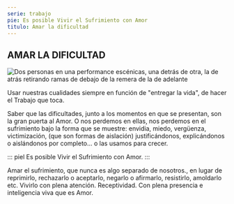 ```yaml
---
serie: trabajo
pie: Es posible Vivir el Sufrimiento con Amor
titulo: Amar la dificultad
---
```


## AMAR LA DIFICULTAD

![Dos personas en una performance escénicas, una detrás de otra, la de atrás retirando ramas de debajo de la remera de la de adelante](/foto/976886_10201144317511511_527497681_o.webp)

Usar nuestras cualidades siempre en función de "entregar la vida", de hacer el Trabajo que toca.

Saber que las dificultades, junto a los momentos en que se presentan, son la gran puerta al Amor. O nos perdemos en ellas, nos perdemos en el sufrimiento bajo la forma que se muestre: envidia, miedo, vergüenza, victimización, (que son formas de aislación) justificándonos, explicándonos o aislándonos por completo... o las usamos para crecer.

::: piel
Es posible Vivir el Sufrimiento con Amor.
:::

Amar el sufrimiento, que nunca es algo separado de nosotros., en lugar de reprimirlo, rechazarlo o aceptarlo, negarlo o afirmarlo, resistirlo, amoldarlo etc. Vivirlo con plena atención. Receptividad. Con plena presencia e inteligencia viva que es Amor.
